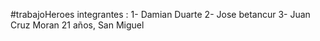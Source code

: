 #trabajoHeroes
integrantes : 
1- Damian Duarte
2- Jose betancur
3- Juan Cruz Moran 21 años, San Miguel